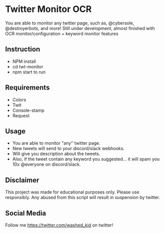 # Twitter Monitor OCR

You are able to monitor any twitter page, such as, @cybersole, @destroyerbots, and more!
Still under development, almost finished with OCR monitor/configuration + keyword monitor features

## Instruction

- NPM install
- cd twt-monitor
- npm start to run

## Requirements

- Colors
- Twit
- Console-stamp
- Request

## Usage

- You are able to monitor "any" twitter page.
- New tweets will send to your discord/slack webhooks.
- Will give you description about the tweets.
- Also, if the tweet contain any keyword you suggested... it will spam you 10x @everyone on discord/slack.

## Disclaimer

This project was made for educational purposes only. Please use responsibly. Any abused from this script will result in suspension by twitter.

## Social Media

Follow me https://twitter.com/washed_kid on twitter!
